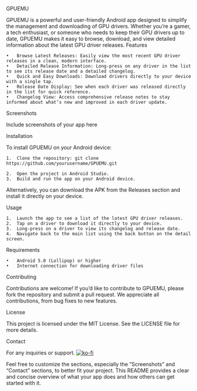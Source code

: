 GPUEMU

GPUEMU is a powerful and user-friendly Android app designed to simplify the management and downloading of GPU drivers. Whether you’re a gamer, a tech enthusiast, or someone who needs to keep their GPU drivers up to date, GPUEMU makes it easy to browse, download, and view detailed information about the latest GPU driver releases.
Features

	•	Browse Latest Releases: Easily view the most recent GPU driver releases in a clean, modern interface.
	•	Detailed Release Information: Long-press on any driver in the list to see its release date and a detailed changelog.
	•	Quick and Easy Downloads: Download drivers directly to your device with a single tap.
	•	Release Date Display: See when each driver was released directly in the list for quick reference.
	•	Changelog View: Access comprehensive release notes to stay informed about what’s new and improved in each driver update.

Screenshots

Include screenshots of your app here

Installation

To install GPUEMU on your Android device:

	1.	Clone the repository: git clone https://github.com/yourusername/GPUEMU.git

	2.	Open the project in Android Studio.
	3.	Build and run the app on your Android device.

Alternatively, you can download the APK from the Releases section and install it directly on your device.

Usage

	1.	Launch the app to see a list of the latest GPU driver releases.
	2.	Tap on a driver to download it directly to your device.
	3.	Long-press on a driver to view its changelog and release date.
	4.	Navigate back to the main list using the back button on the detail screen.

Requirements

	•	Android 5.0 (Lollipop) or higher
	•	Internet connection for downloading driver files

Contributing

Contributions are welcome! If you’d like to contribute to GPUEMU, please fork the repository and submit a pull request. We appreciate all contributions, from bug fixes to new features.

License

This project is licensed under the MIT License. See the LICENSE file for more details.

Contact

For any inquiries or support. [![ko-fi](https://ko-fi.com/img/githubbutton_sm.svg)](https://ko-fi.com/D1D011TJHV)

Feel free to customize the sections, especially the “Screenshots” and “Contact” sections, to better fit your project. This README provides a clear and concise overview of what your app does and how others can get started with it.
